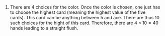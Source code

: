 1. There are 4 choices for the color. Once the color is chosen, one just has to choose the highest card (meaning the highest value of the five cards). This card can be anything between 5 and ace. There are thus 10 such choices for the hight of this card. Therefore, there are $4 \times 10=40$ hands leading to a straight flush.